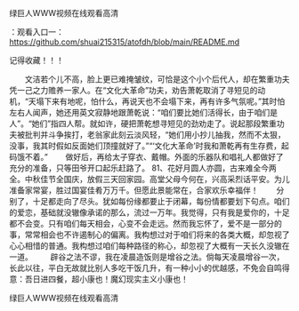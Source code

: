 绿巨人WWW视频在线观看高清

：观看入口一：https://github.com/shuai215315/atofdh/blob/main/README.md


记得收藏！！！



　　文洁若个儿不高，脸上更已难掩皱纹，可恰是这个小个后代人，却在繁重功夫凭一己之力赡养一家人。在“文化大革命”功夫，劝告萧乾取消了寻短见的动机，“天塌下来有地呢，怕什么，再说天也不会塌下来，再有许多气氛呢。”其时怕左右人闻声，她还用英文寂静地跟萧乾说：“咱们要比她们活得长，由于咱们是人”。“她们”指四人帮。就如许，硬把萧乾想寻短见的劲劝走了。说起那段繁重功夫被批判并斗争挨打，老翁家此刻云淡风轻，“她们用小抄儿抽我，然而不太狠，没事，我其时假如反面她们顶撞就好了。”“‘文化大革命’时我和萧乾再有生存费，起码饿不着。”
　　做好后，再给太子穿衣、戴帽。外面的乐器队和唱礼人都做好了充分的准备，只等田爷开口起乐赶路了。
		81、花好月圆人亦圆，古来难全今两全。中秋佳节全国庆，放假三天回家园。高堂父母今何在，兴高采烈话平安。为儿准备家常宴，胜过国宴佳肴万万千。但愿此景能常在，合家欢乐幸福伴！
　　分别了，十足都走向了尽头。犹如每份缘都要止于闭幕，每份情都要划下句点。咱们的爱恋，基础就没辙像承诺的那么，流过一万年。我觉得，只有我是爱你的，十足都不会变。只有咱们每天相会，心变不会走远。然而我忘怀了，爱不是一部分的事，常常相会也不许遏制心的偏离。我构想过对于咱们将来的各类大概，却忽视了心心相惜的普通。我构想过咱们每种路径的称心，却忽视了大概有一天长久没辙在一道。
　　辟谷之法不谬，我在凌晨造饭则是增谷之法。倘每天凌晨增谷一次，长此以往，平白无故就比别人多吃干饭几升，有一种小小的优越感，不免会自鸣得意：吾日进四餐，超小康也！魔幻现实主义小康也！







绿巨人WWW视频在线观看高清
